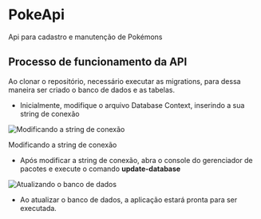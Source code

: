 # PokeApi
 Api para cadastro e manutenção de Pokémons
 
## Processo de funcionamento da API

Ao clonar o repositório, necessário executar as migrations, para dessa maneira ser criado o banco de dados e as tabelas. 

- Inicialmente, modifique o arquivo Database Context, inserindo a sua string de conexão

![Modificando a string de conexão](https://s3-us-west-2.amazonaws.com/secure.notion-static.com/4240090b-dc2e-4e97-ac19-a096494fa917/Untitled.png)

Modificando a string de conexão

- Após modificar a string de conexão, abra o console do gerenciador de pacotes e execute o comando **update-database**

![Atualizando o banco de dados](https://s3-us-west-2.amazonaws.com/secure.notion-static.com/27702c1b-d675-420b-ad20-9bf29eb70182/Untitled.png)

- Ao atualizar o banco de dados, a aplicação estará pronta para ser executada.
